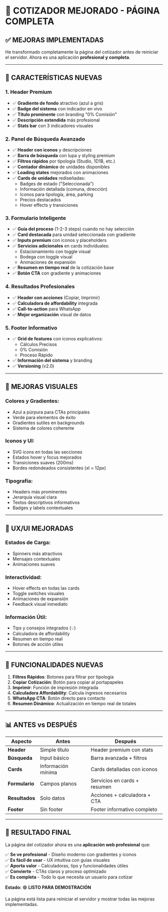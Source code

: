 # 🎨 COTIZADOR MEJORADO - PÁGINA COMPLETA

## ✅ **MEJORAS IMPLEMENTADAS**

He transformado completamente la página del cotizador antes de reiniciar el servidor. Ahora es una aplicación **profesional y completa**.

---

## 🎯 **CARACTERÍSTICAS NUEVAS**

### **1. Header Premium**
- ✅ **Gradiente de fondo** atractivo (azul a gris)
- ✅ **Badge del sistema** con indicador en vivo
- ✅ **Título prominente** con branding "0% Comisión"
- ✅ **Descripción extendida** más profesional
- ✅ **Stats bar** con 3 indicadores visuales

### **2. Panel de Búsqueda Avanzado**
- ✅ **Header con iconos** y descripciones
- ✅ **Barra de búsqueda** con lupa y styling premium
- ✅ **Filtros rápidos** por tipología (Studio, 1D1B, etc.)
- ✅ **Contador dinámico** de unidades disponibles
- ✅ **Loading states** mejorados con animaciones
- ✅ **Cards de unidades** rediseñadas:
  - Badges de estado ("Seleccionada")
  - Información detallada (comuna, dirección)
  - Iconos para tipología, área, parking
  - Precios destacados
  - Hover effects y transiciones

### **3. Formulario Inteligente**
- ✅ **Guía del proceso** (1-2-3 steps) cuando no hay selección
- ✅ **Card destacada** para unidad seleccionada con gradiente
- ✅ **Inputs premium** con iconos y placeholders
- ✅ **Servicios adicionales** en cards individuales:
  - Estacionamiento con toggle visual
  - Bodega con toggle visual
  - Animaciones de expansión
- ✅ **Resumen en tiempo real** de la cotización base
- ✅ **Botón CTA** con gradiente y animaciones

### **4. Resultados Profesionales**
- ✅ **Header con acciones** (Copiar, Imprimir)
- ✅ **Calculadora de affordability** integrada
- ✅ **Call-to-action** para WhatsApp
- ✅ **Mejor organización** visual de datos

### **5. Footer Informativo**
- ✅ **Grid de features** con iconos explicativos:
  - Cálculos Precisos
  - 0% Comisión  
  - Proceso Rápido
- ✅ **Información del sistema** y branding
- ✅ **Versioning** (v2.0)

---

## 🎨 **MEJORAS VISUALES**

### **Colores y Gradientes:**
- Azul a púrpura para CTAs principales
- Verde para elementos de éxito
- Gradientes sutiles en backgrounds
- Sistema de colores coherente

### **Iconos y UI:**
- SVG icons en todas las secciones
- Estados hover y focus mejorados
- Transiciones suaves (200ms)
- Bordes redondeados consistentes (xl = 12px)

### **Tipografía:**
- Headers más prominentes
- Jerarquía visual clara
- Textos descriptivos informativos
- Badges y labels contextuales

---

## 📱 **UX/UI MEJORADAS**

### **Estados de Carga:**
- Spinners más atractivos
- Mensajes contextuales
- Animaciones suaves

### **Interactividad:**
- Hover effects en todas las cards
- Toggle switches visuales
- Animaciones de expansión
- Feedback visual inmediato

### **Información Útil:**
- Tips y consejos integrados (💡)
- Calculadora de affordability
- Resumen en tiempo real
- Botones de acción útiles

---

## 🚀 **FUNCIONALIDADES NUEVAS**

1. **Filtros Rápidos**: Botones para filtrar por tipología
2. **Copiar Cotización**: Botón para copiar al portapapeles
3. **Imprimir**: Función de impresión integrada
4. **Calculadora Affordability**: Calcula ingresos necesarios
5. **WhatsApp CTA**: Botón directo para contacto
6. **Resumen Dinámico**: Actualización en tiempo real de totales

---

## 📊 **ANTES vs DESPUÉS**

| Aspecto | Antes | Después |
|---------|-------|---------|
| **Header** | Simple título | Header premium con stats |
| **Búsqueda** | Input básico | Barra avanzada + filtros |
| **Cards** | Información mínima | Cards detalladas con iconos |
| **Formulario** | Campos planos | Servicios en cards + resumen |
| **Resultados** | Solo datos | Acciones + calculadora + CTA |
| **Footer** | Sin footer | Footer informativo completo |

---

## 🎉 **RESULTADO FINAL**

La página del cotizador ahora es una **aplicación web profesional** que:

✅ **Se ve profesional** - Diseño moderno con gradientes y iconos  
✅ **Es fácil de usar** - UX intuitiva con guías visuales  
✅ **Aporta valor** - Calculadoras, tips y funcionalidades útiles  
✅ **Convierte** - CTAs claros y proceso optimizado  
✅ **Es completa** - Todo lo que necesita un usuario para cotizar  

**Estado:** 🟢 **LISTO PARA DEMOSTRACIÓN**

La página está lista para reiniciar el servidor y mostrar todas las mejoras implementadas.
